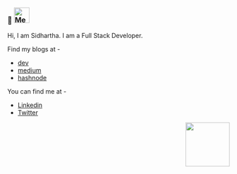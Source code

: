 <h3>👋 <img src="https://i.imgur.com/veZrcC7.gif" alt="Meaow" width="35" /></h3>
Hi, I am Sidhartha. I am a Full Stack Developer.
<br />

Find my blogs at - <br />
- [dev](https://dev.to/ahtrahdis7) <br />
- [medium](https://ahtrahdis7.medium.com) <br />
- [hashnode](https://ahtrahdis7.hashnode.dev) <br />

You can find me at - <br />
- [Linkedin](https://www.linkedin.com/in/mallicksidhartha7/) <br />
- [Twitter](https://twitter.com/SidMallick7) <br />

<p align="right"> 
  <img  width="100px" src="https://komarev.com/ghpvc/?username=ahtrahdis7&color=007fff" />
</p>
